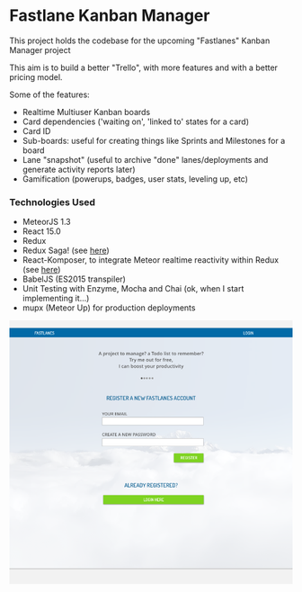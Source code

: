 Fastlane Kanban Manager
==========================================================================

This project holds the codebase for the upcoming "Fastlanes" Kanban Manager project

This aim is to build a better "Trello", with more features and with a better pricing model.

Some of the features:
- Realtime Multiuser Kanban boards
- Card dependencies ('waiting on', 'linked to' states for a card)
- Card ID
- Sub-boards: useful for creating things like Sprints and Milestones for a board
- Lane "snapshot" (useful to archive "done" lanes/deployments and generate activity reports later)
- Gamification (powerups, badges, user stats, leveling up, etc)

### Technologies Used ###

- MeteorJS 1.3
- React 15.0
- Redux
- Redux Saga! (see [here](https://github.com/yelouafi/redux-saga))
- React-Komposer, to integrate Meteor realtime reactivity within Redux (see [here](https://github.com/kadirahq/react-komposer))
- BabelJS (ES2015 transpiler)
- Unit Testing with Enzyme, Mocha and Chai (ok, when I start implementing it...)
- mupx (Meteor Up) for production deployments

![Screenshot](/assets/fastlanes.png?raw=true)
